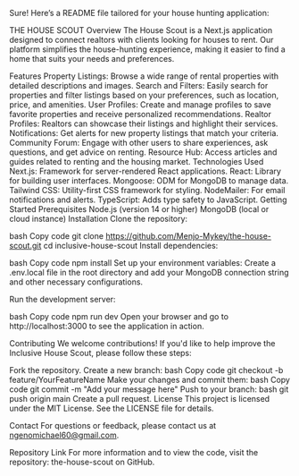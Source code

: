 
Sure! Here’s a README file tailored for your house hunting application:

THE HOUSE SCOUT
Overview
The House Scout is a Next.js application designed to connect realtors with clients looking for houses to rent. Our platform simplifies the house-hunting experience, making it easier to find a home that suits your needs and preferences.

Features
Property Listings: Browse a wide range of rental properties with detailed descriptions and images.
Search and Filters: Easily search for properties and filter listings based on your preferences, such as location, price, and amenities.
User Profiles: Create and manage profiles to save favorite properties and receive personalized recommendations.
Realtor Profiles: Realtors can showcase their listings and highlight their services.
Notifications: Get alerts for new property listings that match your criteria.
Community Forum: Engage with other users to share experiences, ask questions, and get advice on renting.
Resource Hub: Access articles and guides related to renting and the housing market.
Technologies Used
Next.js: Framework for server-rendered React applications.
React: Library for building user interfaces.
Mongoose: ODM for MongoDB to manage data.
Tailwind CSS: Utility-first CSS framework for styling.
NodeMailer: For email notifications and alerts.
TypeScript: Adds type safety to JavaScript.
Getting Started
Prerequisites
Node.js (version 14 or higher)
MongoDB (local or cloud instance)
Installation
Clone the repository:

bash
Copy code
git clone https://github.com/Menjo-Mykey/the-house-scout.git
cd inclusive-house-scout
Install dependencies:

bash
Copy code
npm install
Set up your environment variables: Create a .env.local file in the root directory and add your MongoDB connection string and other necessary configurations.

Run the development server:

bash
Copy code
npm run dev
Open your browser and go to http://localhost:3000 to see the application in action.

Contributing
We welcome contributions! If you'd like to help improve the Inclusive House Scout, please follow these steps:

Fork the repository.
Create a new branch:
bash
Copy code
git checkout -b feature/YourFeatureName
Make your changes and commit them:
bash
Copy code
git commit -m "Add your message here"
Push to your branch:
bash
git push origin main
Create a pull request.
License
This project is licensed under the MIT License. See the LICENSE file for details.

Contact
For questions or feedback, please contact us at ngenomichael60@gmail.com.

Repository Link
For more information and to view the code, visit the repository: the-house-scout on GitHub.

